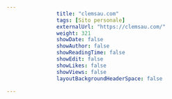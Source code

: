 ---
                title: "clemsau.com"
                tags: [Sito personale]
                externalUrl: "https://clemsau.com/"
                weight: 321
                showDate: false
                showAuthor: false
                showReadingTime: false
                showEdit: false
                showLikes: false
                showViews: false
                layoutBackgroundHeaderSpace: false
                ---

